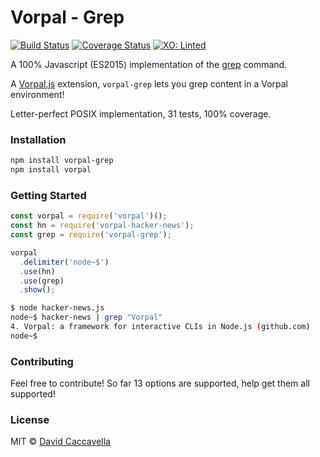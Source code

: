 # Vorpal - Grep

[![Build Status](https://travis-ci.org/vorpaljs/vorpal-grep.svg)](https://travis-ci.org/vorpaljs/vorpal-grep)
[![Coverage Status](https://coveralls.io/repos/vorpaljs/vorpal-grep/badge.svg?branch=master)](https://coveralls.io/r/vorpaljs/vorpal-grep?branch=master)
[![XO: Linted](https://img.shields.io/badge/xo-linted-blue.svg)](https://github.com/sindresorhus/xo)

A 100% Javascript (ES2015) implementation of the [grep](https://en.wikipedia.org/wiki/Grep) command.

A [Vorpal.js](https://github.com/dthree/vorpal) extension, `vorpal-grep` lets you grep content in a Vorpal environment!

Letter-perfect POSIX implementation, 31 tests, 100% coverage.

### Installation

```bash
npm install vorpal-grep
npm install vorpal
```

### Getting Started

```js
const vorpal = require('vorpal')();
const hn = require('vorpal-hacker-news');
const grep = require('vorpal-grep');

vorpal
  .delimiter('node~$')
  .use(hn)
  .use(grep)
  .show();
```

```bash
$ node hacker-news.js
node~$ hacker-news | grep "Vorpal"
4. Vorpal: a framework for interactive CLIs in Node.js (github.com)
node~$
```

### Contributing

Feel free to contribute! So far 13 options are supported, help get them all supported!

### License

MIT © [David Caccavella](https://github.com/dthree)

